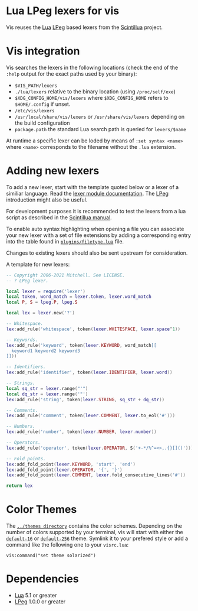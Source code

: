 Lua LPeg lexers for vis
=======================

Vis reuses the [Lua](http://www.lua.org/) [LPeg](http://www.inf.puc-rio.br/~roberto/lpeg/)
based lexers from the [Scintillua](https://orbitalquark.github.io/scintillua/index.html) project.

# Vis integration

Vis searches the lexers in the following locations (check the end of the
`:help` output for the exact paths used by your binary):

 * `$VIS_PATH/lexers`
 * `./lua/lexers` relative to the binary location (using `/proc/self/exe`)
 * `$XDG_CONFIG_HOME/vis/lexers` where `$XDG_CONFIG_HOME` refers to
   `$HOME/.config` if unset.
 * `/etc/vis/lexers`
 * `/usr/local/share/vis/lexers` or `/usr/share/vis/lexers` depending on
    the build configuration
 * `package.path` the standard Lua search path is queried for `lexers/$name`

At runtime a specific lexer can be loded by means of `:set syntax <name>`
where `<name>` corresponds to the filename without the `.lua` extension.

# Adding new lexers

To add a new lexer, start with the template quoted below or a lexer of a
similiar language. Read the
[lexer module documentation](https://orbitalquark.github.io/scintillua/api.html#lexer).
The [LPeg](http://www.inf.puc-rio.br/~roberto/lpeg/) introduction might also
be useful.

For development purposes it is recommended to test the lexers from a lua
script as described in the
[Scintillua manual](https://orbitalquark.github.io/scintillua/manual.html#Using.Scintillua.as.a.Lua.Library).

To enable auto syntax highlighting when opening a file you can associate your
new lexer with a set of file extensions by adding a corresponding entry into
the table found in [`plugins/filetype.lua`](../plugins/filetype.lua) file.

Changes to existing lexers should also be sent upstream for consideration.

A template for new lexers:

```lua
-- Copyright 2006-2021 Mitchell. See LICENSE.
-- ? LPeg lexer.

local lexer = require('lexer')
local token, word_match = lexer.token, lexer.word_match
local P, S = lpeg.P, lpeg.S

local lex = lexer.new('?')

-- Whitespace.
lex:add_rule('whitespace', token(lexer.WHITESPACE, lexer.space^1))

-- Keywords.
lex:add_rule('keyword', token(lexer.KEYWORD, word_match[[
  keyword1 keyword2 keyword3
]]))

-- Identifiers.
lex:add_rule('identifier', token(lexer.IDENTIFIER, lexer.word))

-- Strings.
local sq_str = lexer.range("'")
local dq_str = lexer.range('"')
lex:add_rule('string', token(lexer.STRING, sq_str + dq_str))

-- Comments.
lex:add_rule('comment', token(lexer.COMMENT, lexer.to_eol('#')))

-- Numbers.
lex:add_rule('number', token(lexer.NUMBER, lexer.number))

-- Operators.
lex:add_rule('operator', token(lexer.OPERATOR, S('+-*/%^=<>,.{}[]()')))

-- Fold points.
lex:add_fold_point(lexer.KEYWORD, 'start', 'end')
lex:add_fold_point(lexer.OPERATOR, '{', '}')
lex:add_fold_point(lexer.COMMENT, lexer.fold_consecutive_lines('#'))

return lex
```

# Color Themes

The [`../themes directory`](../themes) contains the color
schemes. Depending on the number of colors supported by your terminal,
vis will start with either the [`default-16`](../themes/default-16.lua)
or [`default-256`](../themes/default-256.lua) theme. Symlink it to
your prefered style or add a command like the following one to your
`visrc.lua`:

```
vis:command("set theme solarized")
```

# Dependencies

 * [Lua](http://www.lua.org/) 5.1 or greater
 * [LPeg](http://www.inf.puc-rio.br/~roberto/lpeg/) 1.0.0 or greater
